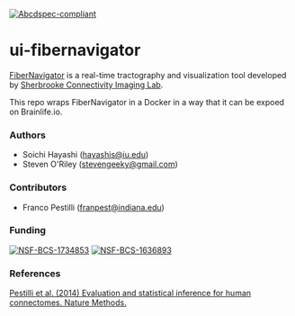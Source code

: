 [![Abcdspec-compliant](https://img.shields.io/badge/ABCD_Spec-v1.1-green.svg)](https://github.com/brain-life/abcd-spec)

# ui-fibernavigator

[FiberNavigator](https://www.youtube.com/watch?v=A3KCekqPTok) is a real-time tractography and visualization tool developed by [Sherbrooke Connectivity Imaging Lab](https://github.com/scilus).

This repo wraps FiberNavigator in a Docker in a way that it can be expoed on Brainlife.io.

### Authors
- Soichi Hayashi (hayashis@iu.edu)
- Steven O'Riley (stevengeeky@gmail.com)

### Contributors
- Franco Pestilli (franpest@indiana.edu)

### Funding 
[![NSF-BCS-1734853](https://img.shields.io/badge/NSF_BCS-1734853-blue.svg)](https://nsf.gov/awardsearch/showAward?AWD_ID=1734853)
[![NSF-BCS-1636893](https://img.shields.io/badge/NSF_BCS-1636893-blue.svg)](https://nsf.gov/awardsearch/showAward?AWD_ID=1636893)

### References 
[Pestilli et al. (2014) Evaluation and statistical inference for human connectomes. Nature Methods.](https://www.ncbi.nlm.nih.gov/pubmed/25194848)
